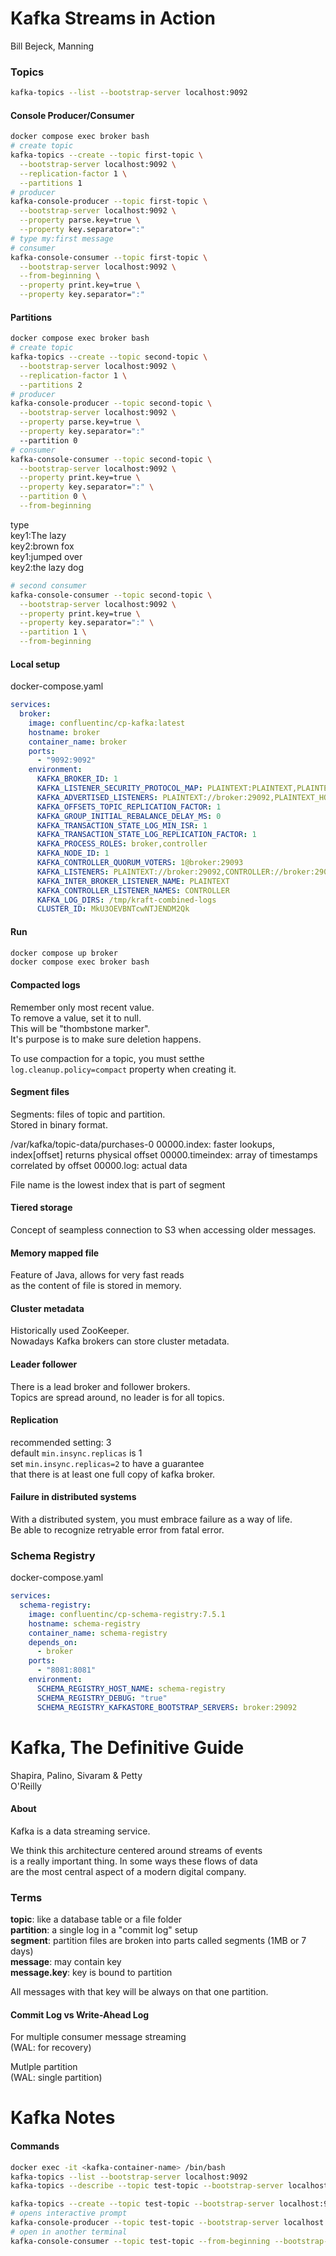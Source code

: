 Kafka Streams in Action
=======================
Bill Bejeck, Manning

### Topics
```bash
kafka-topics --list --bootstrap-server localhost:9092
```

#### Console Producer/Consumer
```bash
docker compose exec broker bash
# create topic
kafka-topics --create --topic first-topic \
  --bootstrap-server localhost:9092 \
  --replication-factor 1 \
  --partitions 1
# producer
kafka-console-producer --topic first-topic \
  --bootstrap-server localhost:9092 \
  --property parse.key=true \
  --property key.separator=":"
# type my:first message
# consumer
kafka-console-consumer --topic first-topic \
  --bootstrap-server localhost:9092 \
  --from-beginning \
  --property print.key=true \
  --property key.separator=":"
```

#### Partitions
```bash
docker compose exec broker bash
# create topic
kafka-topics --create --topic second-topic \
  --bootstrap-server localhost:9092 \
  --replication-factor 1 \
  --partitions 2
# producer
kafka-console-producer --topic second-topic \
  --bootstrap-server localhost:9092 \
  --property parse.key=true \
  --property key.separator=":"
  --partition 0
# consumer
kafka-console-consumer --topic second-topic \
  --bootstrap-server localhost:9092 \
  --property print.key=true \
  --property key.separator=":" \
  --partition 0 \
  --from-beginning
```
type  
key1:The lazy  
key2:brown fox  
key1:jumped over  
key2:the lazy dog

```bash
# second consumer
kafka-console-consumer --topic second-topic \
  --bootstrap-server localhost:9092 \
  --property print.key=true \
  --property key.separator=":" \
  --partition 1 \
  --from-beginning
```

#### Local setup
docker-compose.yaml
```yaml
services:
  broker:
    image: confluentinc/cp-kafka:latest
    hostname: broker
    container_name: broker
    ports:
      - "9092:9092"
    environment:
      KAFKA_BROKER_ID: 1
      KAFKA_LISTENER_SECURITY_PROTOCOL_MAP: PLAINTEXT:PLAINTEXT,PLAINTEXT_HOST:PLAINTEXT,CONTROLLER:PLAINTEXT
      KAFKA_ADVERTISED_LISTENERS: PLAINTEXT://broker:29092,PLAINTEXT_HOST://localhost:9092
      KAFKA_OFFSETS_TOPIC_REPLICATION_FACTOR: 1
      KAFKA_GROUP_INITIAL_REBALANCE_DELAY_MS: 0
      KAFKA_TRANSACTION_STATE_LOG_MIN_ISR: 1
      KAFKA_TRANSACTION_STATE_LOG_REPLICATION_FACTOR: 1
      KAFKA_PROCESS_ROLES: broker,controller
      KAFKA_NODE_ID: 1
      KAFKA_CONTROLLER_QUORUM_VOTERS: 1@broker:29093
      KAFKA_LISTENERS: PLAINTEXT://broker:29092,CONTROLLER://broker:29093,PLAINTEXT_HOST://0.0.0.0:9092
      KAFKA_INTER_BROKER_LISTENER_NAME: PLAINTEXT
      KAFKA_CONTROLLER_LISTENER_NAMES: CONTROLLER
      KAFKA_LOG_DIRS: /tmp/kraft-combined-logs
      CLUSTER_ID: MkU3OEVBNTcwNTJENDM2Qk
```

#### Run
```bash
docker compose up broker
docker compose exec broker bash
```

#### Compacted logs
Remember only most recent value.  
To remove a value, set it to null.  
This will be "thombstone marker".  
It's purpose is to make sure deletion happens.

To use compaction for a topic, you must setthe  
`log.cleanup.policy=compact` property when creating it.

#### Segment files
Segments: files of topic and partition.  
Stored in binary format.

/var/kafka/topic-data/purchases-0
00000.index: faster lookups, index[offset] returns physical offset
00000.timeindex: array of timestamps correlated by offset
00000.log: actual data

File name is the lowest index that is part of segment

#### Tiered storage
Concept of seampless connection to S3 when accessing older messages.

#### Memory mapped file
Feature of Java, allows for very fast reads  
as the content of file is stored in memory.

#### Cluster metadata
Historically used ZooKeeper.  
Nowadays Kafka brokers can store cluster metadata.

#### Leader follower
There is a lead broker and follower brokers.  
Topics are spread around, no leader is for all topics.

#### Replication
recommended setting: 3  
default `min.insync.replicas` is 1  
set `min.insync.replicas=2` to have a guarantee  
that there is at least one full copy of kafka broker.

#### Failure in distributed systems
With a distributed system, you must embrace failure as a way of life.  
Be able to recognize retryable error from fatal error.

### Schema Registry
docker-compose.yaml
```yaml
services:
  schema-registry:
    image: confluentinc/cp-schema-registry:7.5.1
    hostname: schema-registry
    container_name: schema-registry
    depends_on:
      - broker
    ports:
      - "8081:8081"
    environment:
      SCHEMA_REGISTRY_HOST_NAME: schema-registry
      SCHEMA_REGISTRY_DEBUG: "true"
      SCHEMA_REGISTRY_KAFKASTORE_BOOTSTRAP_SERVERS: broker:29092
```



Kafka, The Definitive Guide
===========================
Shapira, Palino, Sivaram & Petty  
O'Reilly

#### About
Kafka is a data streaming service.

We think this architecture centered around streams of events  
is a really important thing. In some ways these flows of data  
are the most central aspect of a modern digital company.

### Terms
**topic**: like a database table or a file folder  
**partition**: a single log in a "commit log" setup  
**segment**: partition files are broken into parts called segments (1MB or 7 days)  
**message**: may contain key  
**message.key**: key is bound to partition

All messages with that key will be always on that one partition.

#### Commit Log vs Write-Ahead Log
For multiple consumer message streaming  
(WAL: for recovery)

Mutlple partition  
(WAL: single partition)



Kafka Notes
===========
#### Commands
```bash
docker exec -it <kafka-container-name> /bin/bash
kafka-topics --list --bootstrap-server localhost:9092
kafka-topics --describe --topic test-topic --bootstrap-server localhost:9092

kafka-topics --create --topic test-topic --bootstrap-server localhost:9092 --partitions 1 --replication-factor 1
# opens interactive prompt
kafka-console-producer --topic test-topic --bootstrap-server localhost:9092
# open in another terminal
kafka-console-consumer --topic test-topic --from-beginning --bootstrap-server localhost:9092
```



